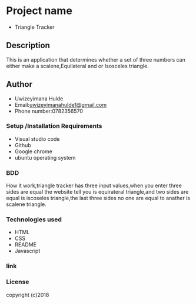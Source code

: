 # Project name
* Triangle Tracker
## Description
This is an application that determines whether a set of three numbers can either make a scalene,Equilateral and or Isosceles triangle.
## Author
* Uwizeyimana Hulde
* Email:uwizeyimanahulde1@gmail.com
* Phone number:0782356570
### Setup /Installation Requirements
* Visual studio code
* Github
* Google chrome
* ubuntu operating system
### BDD
How it work,triangle tracker has three input values,when you enter three sides are equal the website tell you is equirateral triangle,and two sides are equal is iscoseles triangle,the last three sides no one are equal to anather is scalene triangle.
### Technologies used
* HTML
* CSS
* README
* Javascript
### link

### License
copyright (c)2018

